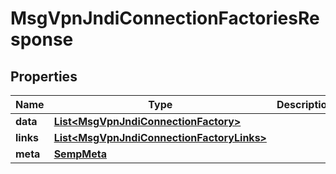 
# MsgVpnJndiConnectionFactoriesResponse

## Properties
Name | Type | Description | Notes
------------ | ------------- | ------------- | -------------
**data** | [**List&lt;MsgVpnJndiConnectionFactory&gt;**](MsgVpnJndiConnectionFactory.md) |  |  [optional]
**links** | [**List&lt;MsgVpnJndiConnectionFactoryLinks&gt;**](MsgVpnJndiConnectionFactoryLinks.md) |  |  [optional]
**meta** | [**SempMeta**](SempMeta.md) |  | 



